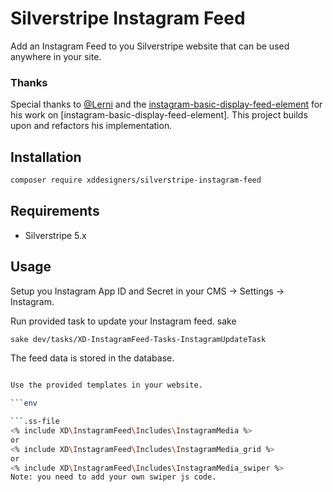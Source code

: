 # Silverstripe Instagram Feed 

Add an Instagram Feed to you Silverstripe website that can be used anywhere in your site.

### Thanks
Special thanks to [@Lerni](https://github.com/Lerni) and the [instagram-basic-display-feed-element](https://github.com/lerni/instagram-basic-display-feed-element) for his work on [instagram-basic-display-feed-element]. This project builds upon and refactors his implementation.

## Installation

```bash
composer require xddesigners/silverstripe-instagram-feed
```

## Requirements
* Silverstripe 5.x

## Usage

Setup you Instagram App ID and Secret in your CMS -> Settings -> Instagram.

Run provided task to update your Instagram feed.
sake 
```bash
sake dev/tasks/XD-InstagramFeed-Tasks-InstagramUpdateTask
```

The feed data is stored in the database.

```bash

Use the provided templates in your website.

```env

```.ss-file
<% include XD\InstagramFeed\Includes\InstagramMedia %>
or
<% include XD\InstagramFeed\Includes\InstagramMedia_grid %>
or
<% include XD\InstagramFeed\Includes\InstagramMedia_swiper %>
Note: you need to add your own swiper js code.
```